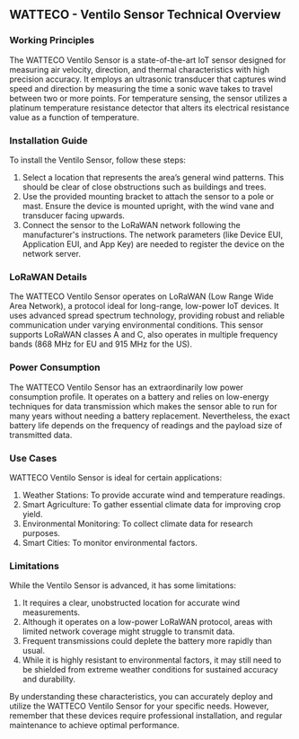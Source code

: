 ## WATTECO - Ventilo Sensor Technical Overview

### Working Principles

The WATTECO Ventilo Sensor is a state-of-the-art IoT sensor designed for measuring air velocity, direction, and thermal characteristics with high precision accuracy. It employs an ultrasonic transducer that captures wind speed and direction by measuring the time a sonic wave takes to travel between two or more points. For temperature sensing, the sensor utilizes a platinum temperature resistance detector that alters its electrical resistance value as a function of temperature.

### Installation Guide

To install the Ventilo Sensor, follow these steps:

1. Select a location that represents the area’s general wind patterns. This should be clear of close obstructions such as buildings and trees.
2. Use the provided mounting bracket to attach the sensor to a pole or mast. Ensure the device is mounted upright, with the wind vane and transducer facing upwards. 
3. Connect the sensor to the LoRaWAN network following the manufacturer's instructions. The network parameters (like Device EUI, Application EUI, and App Key) are needed to register the device on the network server.

### LoRaWAN Details

The WATTECO Ventilo Sensor operates on LoRaWAN (Low Range Wide Area Network), a protocol ideal for long-range, low-power IoT devices. It uses advanced spread spectrum technology, providing robust and reliable communication under varying environmental conditions. This sensor supports LoRaWAN classes A and C, also operates in multiple frequency bands (868 MHz for EU and 915 MHz for the US).

### Power Consumption

The WATTECO Ventilo Sensor has an extraordinarily low power consumption profile. It operates on a battery and relies on low-energy techniques for data transmission which makes the sensor able to run for many years without needing a battery replacement. Nevertheless, the exact battery life depends on the frequency of readings and the payload size of transmitted data.

### Use Cases

WATTECO Ventilo Sensor is ideal for certain applications:

1. Weather Stations: To provide accurate wind and temperature readings.
2. Smart Agriculture: To gather essential climate data for improving crop yield.
3. Environmental Monitoring: To collect climate data for research purposes.
4. Smart Cities: To monitor environmental factors.

### Limitations

While the Ventilo Sensor is advanced, it has some limitations:

1. It requires a clear, unobstructed location for accurate wind measurements. 
2. Although it operates on a low-power LoRaWAN protocol, areas with limited network coverage might struggle to transmit data.
3. Frequent transmissions could deplete the battery more rapidly than usual.
4. While it is highly resistant to environmental factors, it may still need to be shielded from extreme weather conditions for sustained accuracy and durability. 

By understanding these characteristics, you can accurately deploy and utilize the WATTECO Ventilo Sensor for your specific needs. However, remember that these devices require professional installation, and regular maintenance to achieve optimal performance.